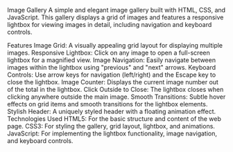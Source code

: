 Image Gallery
A simple and elegant image gallery built with HTML, CSS, and JavaScript. This gallery displays a grid of images and features a responsive lightbox for viewing images in detail, including navigation and keyboard controls.

Features
Image Grid: A visually appealing grid layout for displaying multiple images.
Responsive Lightbox: Click on any image to open a full-screen lightbox for a magnified view.
Image Navigation: Easily navigate between images within the lightbox using "previous" and "next" arrows.
Keyboard Controls: Use arrow keys for navigation (left/right) and the Escape key to close the lightbox.
Image Counter: Displays the current image number out of the total in the lightbox.
Click Outside to Close: The lightbox closes when clicking anywhere outside the main image.
Smooth Transitions: Subtle hover effects on grid items and smooth transitions for the lightbox elements.
Stylish Header: A uniquely styled header with a floating animation effect.
Technologies Used
HTML5: For the basic structure and content of the web page.
CSS3: For styling the gallery, grid layout, lightbox, and animations.
JavaScript: For implementing the lightbox functionality, image navigation, and keyboard controls.
